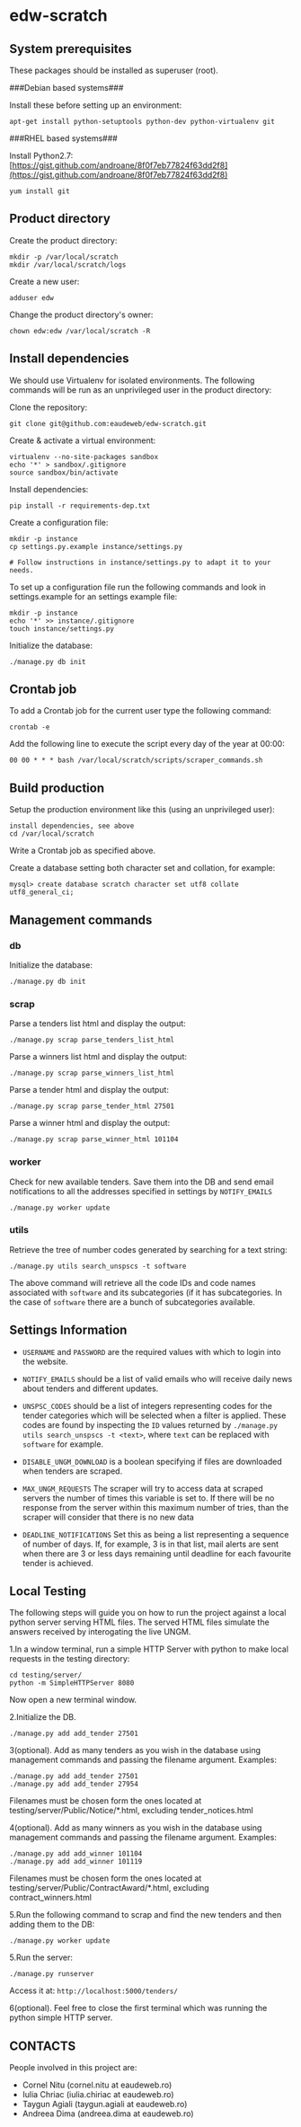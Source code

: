 edw-scratch
===========

System prerequisites
--------------------

These packages should be installed as superuser (root).


###Debian based systems###

Install these before setting up an environment:

    apt-get install python-setuptools python-dev python-virtualenv git

###RHEL based systems###

Install Python2.7: [https://gist.github.com/androane/8f0f7eb77824f63dd2f8](https://gist.github.com/androane/8f0f7eb77824f63dd2f8)

    yum install git


Product directory
-----------------

Create the product directory:

    mkdir -p /var/local/scratch
    mkdir /var/local/scratch/logs

Create a new user:

    adduser edw

Change the product directory's owner:

    chown edw:edw /var/local/scratch -R


Install dependencies
--------------------
We should use Virtualenv for isolated environments. The following commands will
be run as an unprivileged user in the product directory:

Clone the repository:

    git clone git@github.com:eaudeweb/edw-scratch.git

Create & activate a virtual environment:

    virtualenv --no-site-packages sandbox
    echo '*' > sandbox/.gitignore
    source sandbox/bin/activate

Install dependencies:

    pip install -r requirements-dep.txt

Create a configuration file:

    mkdir -p instance
    cp settings.py.example instance/settings.py

    # Follow instructions in instance/settings.py to adapt it to your needs.

To set up a configuration file run the following commands and look in settings.example 
for an settings example file:

    mkdir -p instance
    echo '*' >> instance/.gitignore
    touch instance/settings.py
    
Initialize the database:

    ./manage.py db init


Crontab job
-----------

To add a Crontab job for the current user type the following command:

    crontab -e
    
Add the following line to execute the script every day of the year at 00:00:

    00 00 * * * bash /var/local/scratch/scripts/scraper_commands.sh
    

Build production
----------------

Setup the production environment like this (using an unprivileged user):

    install dependencies, see above
    cd /var/local/scratch

Write a Crontab job as specified above.

Create a database setting both character set and collation, for example:

    mysql> create database scratch character set utf8 collate utf8_general_ci;

Management commands
-------------------

### db ###


Initialize the database:

    ./manage.py db init

### scrap ###


Parse a tenders list html and display the output:

    ./manage.py scrap parse_tenders_list_html

Parse a winners list html and display the output:

    ./manage.py scrap parse_winners_list_html

Parse a tender html and display the output:

    ./manage.py scrap parse_tender_html 27501

Parse a winner html and display the output:

    ./manage.py scrap parse_winner_html 101104


### worker ###


Check for new available tenders. Save them into the DB and send email
notifications to all the addresses specified in settings by ``NOTIFY_EMAILS``

    ./manage.py worker update
    
    
### utils ###


Retrieve the tree of number codes generated by searching for a text string:

    ./manage.py utils search_unspscs -t software
    
The above command will retrieve all the code IDs and code names associated with 
``software`` and its subcategories (if it has subcategories. In the case of
``software`` there are a bunch of subcategories available.


Settings Information
--------------------

* ``USERNAME`` and ``PASSWORD`` are the required values with which to login into
  the website.

* ``NOTIFY_EMAILS`` should be a list of valid emails who will receive daily news
  about tenders and different updates.

* ``UNSPSC_CODES`` should be a list of integers representing codes for the 
  tender categories which will be selected when a filter is applied. These codes
  are found by inspecting the ``ID`` values returned by
  ``./manage.py utils search_unspscs -t <text>``, where ``text`` can be replaced
  with ``software`` for example.
  
* ``DISABLE_UNGM_DOWNLOAD`` is a boolean specifying if files are downloaded
when tenders are scraped.

* ``MAX_UNGM_REQUESTS`` The scraper will try to access data at scraped servers
the number of times this variable is set to. If there will be no response from
the server within this maximum number of tries, than the scraper will consider 
that there is no new data

* ``DEADLINE_NOTIFICATIONS`` Set this as being a list representing a sequence of
 number of days. If, for example, 3 is in that list, mail alerts are sent when 
there are 3 or less days remaining until deadline for each favourite tender is 
achieved.

Local Testing
-------------
The following steps will guide you on how to run the project against a local
python server serving HTML files. The served HTML files simulate the answers
received by interogating the live UNGM.


1.In a window terminal, run a simple HTTP Server with python to make local 
requests in the testing directory:
    
    cd testing/server/
    python -m SimpleHTTPServer 8080

Now open a new terminal window.

2.Initialize the DB.
    
    ./manage.py add add_tender 27501

3(optional). Add as many tenders as you wish in the database using management
commands and passing the filename argument. Examples:

    ./manage.py add add_tender 27501
    ./manage.py add add_tender 27954

Filenames must be chosen form the ones located at
testing/server/Public/Notice/*.html, excluding tender_notices.html

4(optional). Add as many winners as you wish in the database using management
commands and passing the filename argument. Examples:

    ./manage.py add add_winner 101104
    ./manage.py add add_winner 101119

Filenames must be chosen form the ones located at
testing/server/Public/ContractAward/*.html, excluding contract_winners.html

5.Run the following command to scrap and find the new tenders and then adding
them to the DB:

    ./manage.py worker update

5.Run the server:

    ./manage.py runserver

Access it at: `http://localhost:5000/tenders/`

6(optional). Feel free to close the first terminal which was running the python
simple HTTP server.


CONTACTS
--------

People involved in this project are:

+ Cornel Nitu (cornel.nitu at eaudeweb.ro)
+ Iulia Chriac (iulia.chiriac at eaudeweb.ro)
+ Taygun Agiali (taygun.agiali at eaudeweb.ro)
+ Andreea Dima (andreea.dima at eaudeweb.ro)
